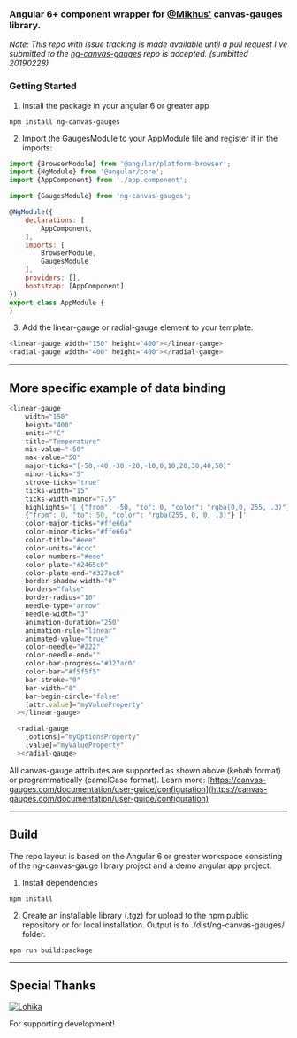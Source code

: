 ### Angular 6+ component wrapper for [@Mikhus'](https://github.com/Mikhus/canvas-gauges) canvas-gauges library.

*Note: This repo with issue tracking is made available until a pull request I've submitted to the 
[ng-canvas-gauges](https://github.com/MeetmeLeave/ng-canvas-gauges) repo is accepted. 
(sumbitted 20190228)*


### Getting Started
1. Install the package in your angular 6 or greater app
~~~
npm install ng-canvas-gauges
~~~
2. Import the GaugesModule to your AppModule file and register it in the imports:

~~~javascript 
import {BrowserModule} from '@angular/platform-browser';
import {NgModule} from '@angular/core';
import {AppComponent} from './app.component';

import {GaugesModule} from 'ng-canvas-gauges';

@NgModule({
    declarations: [
        AppComponent,
    ],
    imports: [
        BrowserModule,
        GaugesModule
    ],
    providers: [],
    bootstrap: [AppComponent]
})
export class AppModule {
}
~~~
3. Add the linear-gauge or radial-gauge element to your template:
~~~javascript
<linear-gauge width="150" height="400"></linear-gauge>
<radial-gauge width="400" height="400"></radial-gauge>
~~~
------------------------------------------------------

## More specific example of data binding
~~~javascript
<linear-gauge
    width="150"
    height="400"
    units="°C"
    title="Temperature"
    min-value="-50"
    max-value="50"
    major-ticks="[-50,-40,-30,-20,-10,0,10,20,30,40,50]"
    minor-ticks="5"
    stroke-ticks="true"
    ticks-width="15"
    ticks-width-minor="7.5"
    highlights='[ {"from": -50, "to": 0, "color": "rgba(0,0, 255, .3)"},
    {"from": 0, "to": 50, "color": "rgba(255, 0, 0, .3)"} ]'
    color-major-ticks="#ffe66a"
    color-minor-ticks="#ffe66a"
    color-title="#eee"
    color-units="#ccc"
    color-numbers="#eee"
    color-plate="#2465c0"
    color-plate-end="#327ac0"
    border-shadow-width="0"
    borders="false"
    border-radius="10"
    needle-type="arrow"
    needle-width="3"
    animation-duration="250"
    animation-rule="linear"
    animated-value="true"
    color-needle="#222"
    color-needle-end=""
    color-bar-progress="#327ac0"
    color-bar="#f5f5f5"
    bar-stroke="0"
    bar-width="8"
    bar-begin-circle="false"
    [attr.value]="myValueProperty"
  ></linear-gauge>

  <radial-gauge 
    [options]="myOptionsProperty"
    [value]="myValueProperty"
  ><radial-gauge>
~~~
All canvas-gauge attributes are supported as shown above (kebab format) or 
programmatically (camelCase format). Learn more: [https://canvas-gauges.com/documentation/user-guide/configuration](https://canvas-gauges.com/documentation/user-guide/configuration)

------------------------------------------------------
## Build
The repo layout is based on the Angular 6 or greater workspace consisting of the ng-canvas-gauge library project
and a demo angular app project. 

1. Install dependencies
~~~
npm install
~~~

2. Create an installable library (.tgz) for upload to the npm public repository or for local installation. 
    Output is to ./dist/ng-canvas-gauges/ folder.
~~~
npm run build:package
~~~

------------------------------------------------------

## Special Thanks

[![Lohika](http://www.lohika.com/wp-content/themes/gridalicious/images/lohika_full.svg)](http://www.lohika.com/)

For supporting development!
